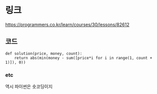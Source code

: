 # 링크
https://programmers.co.kr/learn/courses/30/lessons/82612

## 코드
```
def solution(price, money, count):
    return abs(min(money - sum([price*i for i in range(1, count + 1)]), 0))
```
### etc
역시 파이썬은 숏코딩이지
